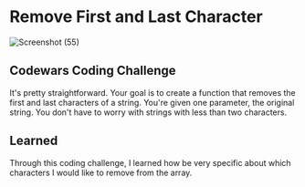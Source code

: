 # Remove First and Last Character

![Screenshot (55)](https://user-images.githubusercontent.com/47072462/54328324-d41bdf80-45e3-11e9-9143-40c1c169bab0.jpeg)

## Codewars Coding Challenge

It's pretty straightforward. Your goal is to create a function that removes the first and last characters of a string. You're given one parameter, the original string. You don't have to worry with strings with less than two characters.

## Learned
Through this coding challenge, I learned how be very specific about which characters I would like to remove from the array.
